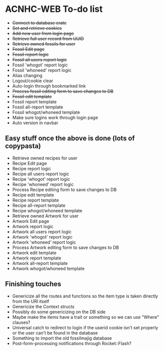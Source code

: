 # ACNHC-WEB To-do list

* ~~Connect to database crate~~
* ~~Set and retrieve cookies~~
* ~~Add new user from login page~~
* ~~Retrieve full user record from UUID~~
* ~~Retrieve owned fossils for user~~
* ~~Fossil Edit page~~
* ~~Fossil report logic~~
* ~~Fossil all users report logic~~
* Fossil 'whogot' report logic
* Fossil 'whoneed' report logic
* Alias changing
* Logout/cookie clear
* Auto-login through bookmarked link
* ~~Process fossil editing form to save changes to DB~~
* ~~Fossil edit template~~
* Fossil report template
* Fossil all-report template
* Fossil whogot/whoneed template
* Make sure logins work through login page
* Auto version in navbar

## Easy stuff once the above is done (lots of copypasta)

* Retrieve owned recipes for user
* Recipe Edit page
* Recipe report logic
* Recipe all users report logic
* Recipe 'whogot' report logic 
* Recipe 'whoneed' report logic
* Process Recipe editing form to save changes to DB
* Recipe edit template
* Recipe report template
* Recipe all-report template
* Recipe whogot/whoneed template
* Retrieve owned Artwork for user
* Artwork Edit page
* Artwork report logic
* Artwork all users report logic
* Artwork 'whogot' report logic
* Artwork 'whoneed' report logic
* Process Artwork editing form to save changes to DB
* Artwork edit template
* Artwork report template
* Artwork all-report template
* Artwork whogot/whoneed template

## Finishing touches

* Genericize all the routes and functions so the item type is taken directly from the URI itself
* Genericize the Context structs
* Possibly do some genericizing on the DB side
* Maybe make the items have a trait or something so we can use "Where" clauses?
* Universal catch to redirect to login if the userid cookie isn't set properly or the user can't be found in the database
* Something to import the old fossilmajig database
* Post-form-processing notifications through Rocket::Flash?

